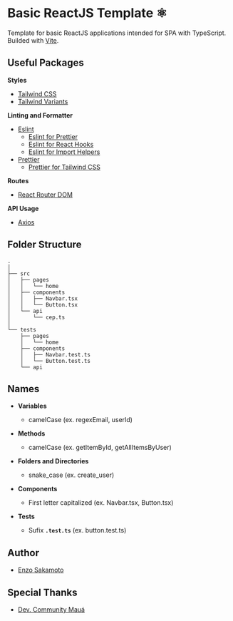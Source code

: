 
# Basic ReactJS Template ⚛️

Template for basic ReactJS applications intended for SPA with TypeScript. Builded with [Vite](https://vitejs.dev).

## Useful Packages

**Styles**
* [Tailwind CSS](https://tailwindcss.com)
* [Tailwind Variants](https://www.tailwind-variants.org)

**Linting and Formatter**
* [Eslint](https://eslint.org)
    * [Eslint for Prettier](https://github.com/prettier/eslint-config-prettier)
    * [Eslint for React Hooks](https://github.com/facebook/react/tree/main/packages/eslint-plugin-react-hooks)
    * [Eslint for Import Helpers](https://github.com/Tibfib/eslint-plugin-import-helpers/tree/master)
* [Prettier](https://prettier.io)
    * [Prettier for Tailwind CSS](https://github.com/tailwindlabs/prettier-plugin-tailwindcss)

**Routes**
* [React Router DOM](https://github.com/remix-run/react-router)

**API Usage**
* [Axios](https://axios-http.com/ptbr/docs/intro)

## Folder Structure

```
.
│
├── src
│   ├── pages
│   │   └── home
│   ├── components
│   │   ├── Navbar.tsx
│   │   └── Button.tsx
│   └── api
│       └── cep.ts
│
└── tests
    ├── pages
    │   └── home
    ├── components
    │   ├── Navbar.test.ts
    │   └── Button.test.ts
    └── api
```

## Names

* **Variables**
    * camelCase (ex. regexEmail, userId)

* **Methods**
    * camelCase (ex. getItemById, getAllItemsByUser)

* **Folders and Directories**
    * snake_case (ex. create_user)

* **Components**
    * First letter capitalized (ex. Navbar.tsx, Button.tsx)

* **Tests**
    * Sufix **```.test.ts```** (ex. button.test.ts)

## Author
* [Enzo Sakamoto](https://github.com/enzosakamoto)

## Special Thanks
* [Dev. Community Mauá](https://github.com/Maua-Dev/)




